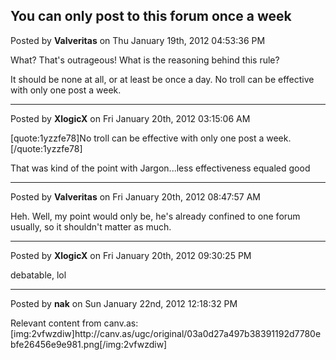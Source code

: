## You can only post to this forum once a week
Posted by **Valveritas** on Thu January 19th, 2012 04:53:36 PM

What? That's outrageous!  What is the reasoning behind this rule?  

It should be none at all, or at least be once a day.  No troll can be effective with only one post a week.

--------------------------------------------------------------------------------

Posted by **XlogicX** on Fri January 20th, 2012 03:15:06 AM

[quote:1yzzfe78]No troll can be effective with only one post a week.[/quote:1yzzfe78]

That was kind of the point with Jargon...less effectiveness equaled good

--------------------------------------------------------------------------------

Posted by **Valveritas** on Fri January 20th, 2012 08:47:57 AM

Heh.  Well, my point would only be, he's already confined to one forum usually, so it shouldn't matter as much.

--------------------------------------------------------------------------------

Posted by **XlogicX** on Fri January 20th, 2012 09:30:25 PM

debatable, lol

--------------------------------------------------------------------------------

Posted by **nak** on Sun January 22nd, 2012 12:18:32 PM

Relevant content from canv.as:
[img:2vfwzdiw]http&#58;//canv&#46;as/ugc/original/03a0d27a497b38391192d7780ebfe26456e9e981&#46;png[/img:2vfwzdiw]

